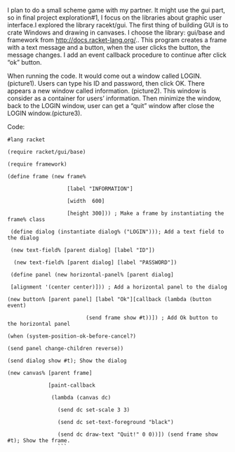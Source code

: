 I plan to do a small scheme game with my partner. It might use the gui part, so in final project exploration#1, I focus on the libraries about graphic user interface.I explored the library racekt/gui.  The first thing of building GUI is to crate Windows and drawing in canvases. I choose the library: gui/base and framework from http://docs.racket-lang.org/.. This program creates a frame with a text message and a button, when the user clicks the button, the message changes.  I add an event callback procedure to continue after click “ok” button. 

When running the code. It would come out a window called LOGIN. (picture1). Users can type his ID and password, then click OK. There appears a new window called information. (picture2). This window is consider as a container for users’ information. Then minimize the window, back to the LOGIN window, user can get a “quit” window after close the LOGIN window.(picture3). 

Code:  
```racket
#lang racket 

(require racket/gui/base) 

(require framework) 

(define frame (new frame% 

                   [label "INFORMATION"] 

                   [width  600] 

                   [height 300])) ; Make a frame by instantiating the frame% class 

 (define dialog (instantiate dialog% ("LOGIN"))); Add a text field to the dialog 

 (new text-field% [parent dialog] [label "ID"]) 

  (new text-field% [parent dialog] [label "PASSWORD"]) 

 (define panel (new horizontal-panel% [parent dialog]  

 [alignment '(center center)])) ; Add a horizontal panel to the dialog 

(new button% [parent panel] [label "Ok"][callback (lambda (button event) 

                         (send frame show #t))]) ; Add Ok button to the horizontal panel 

(when (system-position-ok-before-cancel?) 

(send panel change-children reverse)) 

(send dialog show #t); Show the dialog 

(new canvas% [parent frame] 

             [paint-callback 

              (lambda (canvas dc) 

                (send dc set-scale 3 3) 

                (send dc set-text-foreground "black") 

                (send dc draw-text "Quit!" 0 0))]) (send frame show #t); Show the frame. 
                ```
